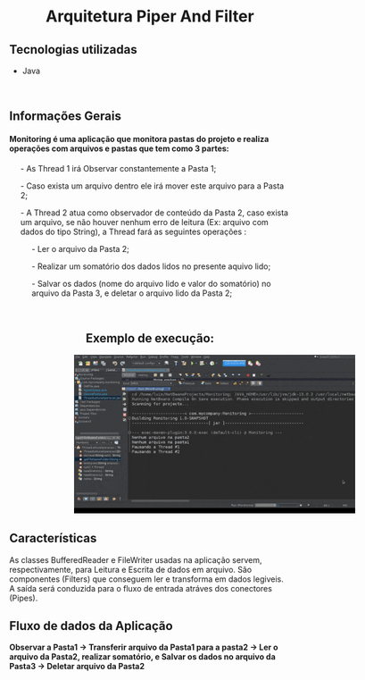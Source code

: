 <b><h1 style="text-align: center;">Arquitetura Piper And Filter</h1></b>
<b><h2>Tecnologias utilizadas</h2></b>
<ul>
    <li>Java</li>
</ul>
<b><br><h2>Informações Gerais</h2></b>
<h4>Monitoring é uma aplicação que monitora pastas do projeto e realiza operações com arquivos e pastas que tem como 3 partes:</h4>
    <p style="margin-left: 20px;"> - As Thread 1 irá Observar constantemente a Pasta 1;</p>
    <p style="margin-left: 20px;"> - Caso exista um arquivo dentro ele irá mover este arquivo para a Pasta 2;</p>
    <p style="margin-left: 20px;"> - A Thread 2 atua como observador de conteúdo da Pasta 2, caso exista um arquivo, se não houver nenhum erro de leitura (Ex: arquivo com dados do tipo String), a Thread fará as seguintes operações :</p>
        <p style="margin-left: 40px;"> - Ler o arquivo da Pasta 2;</p>
        <p style="margin-left: 40px;"> - Realizar um somatório dos dados lidos no presente aquivo lido;</p>
        <p style="margin-left: 40px;"> - Salvar os dados (nome do arquivo lido e valor do somatório) no arquivo da Pasta 3, e deletar o arquivo lido da Pasta 2;</p>
<b><br><h2 style="text-align: center;">Exemplo de execução:</h2></b>
<img style="margin-left: 23%;" src="Monitoring.gif" alt="Gif de execução">

<b><h2>Características</h2></b>
<p>As classes BufferedReader e FileWriter usadas na aplicação servem, respectivamente, para Leitura e Escrita de dados em arquivo. São componentes (Filters) que conseguem ler e transforma em dados legiveis. A saída será conduzida para o fluxo de entrada atráves dos conectores (Pipes).</p>

<b><h2>Fluxo de dados da Aplicação</h2></b>
<b>Observar a Pasta1 -> Transferir arquivo da Pasta1 para a pasta2 -> Ler o arquivo da Pasta2, realizar somatório, e Salvar os dados no arquivo da Pasta3 -> Deletar arquivo da Pasta2</b>

